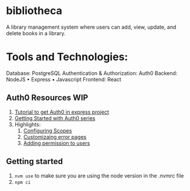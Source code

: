 # bibliotheca

A library management system where users can add, view, update, and delete books in a library.

# Tools and Technologies:
Database: PostgreSQL
Authentication & Authorization: Auth0
Backend: NodeJS • Express • Javascript
Frontend: React


## Auth0 Resources WIP

1. [Tutorial to get Auth0 in express project]()
1. [Getting Started with Auth0 series](https://auth0.com/docs/videos/get-started-series)
1. Highlights: 
    1. [Configuring Scopes](https://auth0.com/docs/get-started/architecture-scenarios/spa-api/part-2#configure-the-authorization-extension)
    1. [Customizaing error pages](https://auth0.com/docs/videos/get-started-series/brand-emails-and-error-pages)
    1. [Adding permission to users](https://community.auth0.com/t/how-do-i-assign-permissions-to-users/72278)


## Getting started

1. ```nvm use``` to make sure you are using the node version in the .nvmrc file
1. ```npm ci```

